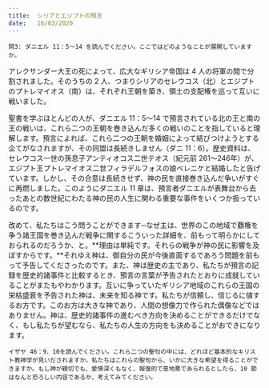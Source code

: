 ```yaml
---
title:  シリアとエジプトの預言
date:   16/03/2020
---
```


`問3: ダニエル 11：5～14 を読んでください。ここではどのようなことが展開していますか。`

アレクサンダー大王の死によって、広大なギリシア帝国は 4 人の将軍の間で分割されました。そのうちの 2 人、つまりシリアのセレウコス（北）とエジプトのプトレマイオス（南）は、それぞれ王朝を築き、領土の支配権を巡って互いに戦いました。

聖書を学ぶほとんどの人が、ダニエル 11：5～14 で預言されている北の王と南の王の戦いは、これら二つの王朝を巻き込んだ多くの戦いのことを指していると理解します。預言によれば、これら二つの王朝を婚姻によって結びつけようとする企てがなされますが、その同盟は長続きしません（ダニ 11：6）。歴史資料は、セレウコス一世の孫息子アンティオコス二世テオス（紀元前 261～246年）が、エジプト王プトレマイオス二世フィラデルフォスの娘ベレニケと結婚したと告げています。しかし、その合意は長続きせず、神の民を直接巻き込んだ争いがすぐに再燃しました。このようにダニエル 11 章は、預言者ダニエルが表舞台から去ったあとの数世紀にわたる神の民の人生に関わる重要な事件をいくつか扱っているのです。

改めて、私たちはこう問うことができます─なぜ主は、世界のこの地域で覇権を争う諸王国を巻き込んだ戦争に関するこういった詳細を、前もって明らかにしておられるのだろうか、と。**理由は単純です。それらの戦争が神の民に影響を及ぼすからです。**それゆえ神は、御自分の民が今後直面するであろう問題を前もって予告してくださったのです。また、神は歴史の主であり、私たちが預言の記録を歴史的諸事件と比較するとき、預言の言葉が予告されたとおりに成就していることがまたもやわかります。互いに争っていたギリシア地域のこれらの王国の栄枯盛衰を予告された神は、未来を知る神です。私たちが信頼し、信じるに値するお方です。このお方は大きな神であり、人間の想像力で作られた偶像などではありません。神は、歴史的諸事件の進むべき方向を決めることができるだけでなく、もし私たちが望むなら、私たちの人生の方向をも決めることがおできになります。

`イザヤ 46：9、10を読んでください。これら二つの聖句の中には、どれほど基本的なキリスト教神学が見いだされますか。私たちはこれらの聖句から、いかに大きな希望を得ることができますか。もし神が親切でも、愛情深くもなく、報復的で意地悪であられるとしたら、10 節はなんと恐ろしい内容であるか、考えてみてください。`